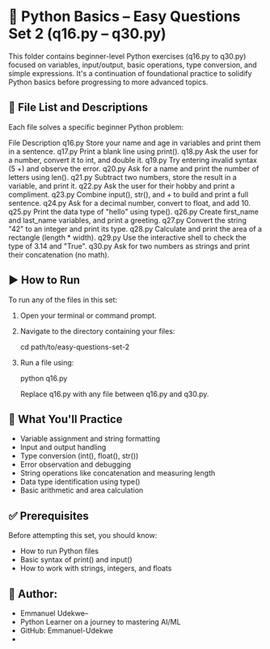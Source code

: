 # 🐍 Python Basics – Easy Questions Set 2 (q16.py – q30.py)

This folder contains beginner-level Python exercises (q16.py to q30.py) focused on variables, input/output, basic operations, type conversion, and simple expressions. It's a continuation of foundational practice to solidify Python basics before progressing to more advanced topics.

## 📂 File List and Descriptions

Each file solves a specific beginner Python problem:

File	Description
q16.py	Store your name and age in variables and print them in a sentence.
q17.py	Print a blank line using print().
q18.py	Ask the user for a number, convert it to int, and double it.
q19.py	Try entering invalid syntax (5 +) and observe the error.
q20.py	Ask for a name and print the number of letters using len().
q21.py	Subtract two numbers, store the result in a variable, and print it.
q22.py	Ask the user for their hobby and print a compliment.
q23.py	Combine input(), str(), and + to build and print a full sentence.
q24.py	Ask for a decimal number, convert to float, and add 10.
q25.py	Print the data type of "hello" using type().
q26.py	Create first_name and last_name variables, and print a greeting.
q27.py	Convert the string "42" to an integer and print its type.
q28.py	Calculate and print the area of a rectangle (length * width).
q29.py	Use the interactive shell to check the type of 3.14 and "True".
q30.py	Ask for two numbers as strings and print their concatenation (no math).

## ▶ How to Run

To run any of the files in this set:

1. Open your terminal or command prompt.

2. Navigate to the directory containing your files:

   cd path/to/easy-questions-set-2

3. Run a file using:

   python q16.py

   Replace q16.py with any file between q16.py and q30.py.

## 🧠 What You'll Practice

* Variable assignment and string formatting
* Input and output handling
* Type conversion (int(), float(), str())
* Error observation and debugging
* String operations like concatenation and measuring length
* Data type identification using type()
* Basic arithmetic and area calculation

## ✅ Prerequisites

Before attempting this set, you should know:

* How to run Python files
* Basic syntax of print() and input()
* How to work with strings, integers, and floats

## 🙌 Author:
* Emmanuel Udekwe–
* Python Learner on a journey to mastering AI/ML
* GitHub: Emmanuel-Udekwe
*